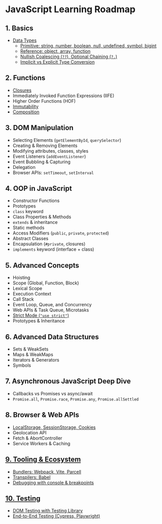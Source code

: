 # JavaScript Learning Roadmap

## 1. Basics
- [Data Types](#)
  - [Primitive: string, number, boolean, null, undefined, symbol, bigint](#)
  - [Reference: object, array, function](#)
  - [Nullish Coalescing (`??`), Optional Chaining (`?.`)](#)
  - [Implicit vs Explicit Type Conversion](#)

## 2. Functions
- [Closures](#)
- Immediately Invoked Function Expressions (IIFE)
- Higher Order Functions (HOF)
- [Immutability](#)
- [Composition](#)

## 3. DOM Manipulation
- Selecting Elements (`getElementById`, `querySelector`)
- Creating & Removing Elements
- Modifying attributes, classes, styles
- Event Listeners (`addEventListener`)
- Event Bubbling & Capturing
- Delegation
- Browser APIs: `setTimeout`, `setInterval`

## 4. OOP in JavaScript
- Constructor Functions
- Prototypes
- `class` keyword
- Class Properties & Methods
- `extends` & inheritance
- Static methods
- Access Modifiers (`public`, `private`, `protected`)
- Abstract Classes
- Encapsulation (`#private`, closures)
- `implements` keyword (interface + class)

## 5. Advanced Concepts
- Hoisting
- Scope (Global, Function, Block)
- Lexical Scope
- Execution Context
- Call Stack
- Event Loop, Queue, and Concurrency
- Web APIs & Task Queue, Microtasks
- [Strict Mode (`"use strict"`)](#)
- Prototypes & Inheritance

## 6. Advanced Data Structures
- Sets & WeakSets
- Maps & WeakMaps
- Iterators & Generators
- Symbols

## 7. Asynchronous JavaScript Deep Dive
- Callbacks vs Promises vs async/await
- `Promise.all`, `Promise.race`, `Promise.any`, `Promise.allSettled`

## 8. Browser & Web APIs
- [LocalStorage, SessionStorage, Cookies](#)
- Geolocation API
- Fetch & AbortController
- Service Workers & Caching

## [9. Tooling & Ecosystem](#)
- [Bundlers: Webpack, Vite, Parcell](#)
- [Transpilers: Babel](#)
- [Debugging with console & breakpoints](#)

## [10. Testing](#)
- [DOM Testing with Testing Library](#)
- [End-to-End Testing (Cypress, Playwright)](#)
